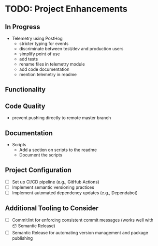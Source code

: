 # TODO: Project Enhancements

## In Progress

- Telemetry using PostHog
  - stricter typing for events
  - discriminate between test/dev and production users
  - simplify point of use
  - add tests
  - rename files in telemetry module
  - add code documentation
  - mention telemetry in readme

## Functionality

## Code Quality

- prevent pushing directly to remote master branch

## Documentation

- Scripts
  - Add a section on scripts to the readme
  - Document the scripts

## Project Configuration

- [ ] Set up CI/CD pipeline (e.g., GitHub Actions)
- [ ] Implement semantic versioning practices
- [ ] Implement automated dependency updates (e.g., Dependabot)

## Additional Tooling to Consider

- [ ] Commitlint for enforcing consistent commit messages (works well with 📦 Semantic Release)
- [ ] Semantic Release for automating version management and package publishing
